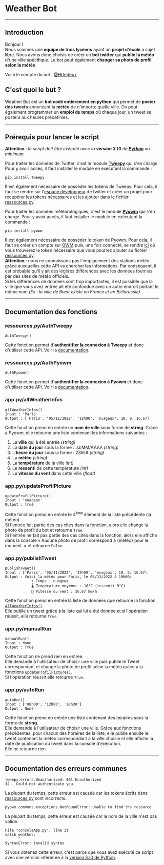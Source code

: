 # Weather Bot

---


## Introduction
Bonjour ! <br>
Nous sommes une **équipe de trois lycéens** ayant un **projet d'école** à sujet libre.
Nous avons donc choisis de créer un **bot twitter** qui **publie la météo** d'une ville spécifique.
Le bot peut également **changer sa photo de profil selon la météo**.

Voici le compte du bot : [@HDedeux](https://twitter.com/HDedeux)

## C'est quoi le but ?

Weather Bot est un **bot codé entièrement en python** qui permet de **poster des tweets** annonçant la **météo** de n'importe quelle ville. On peut également programmer un **emploi du temps** où chaque jour, un tweet se postera aux heures prédéfinies.

---

## Prérequis pour lancer le script

**Attention :** *le script doit être exécuté avec la **version 3.10** de [**Python**](https://www.python.org/downloads/) au minimum.*</span>

Pour traiter les données de Twitter, c'est le module [**Tweepy**](https://www.tweepy.org/) qui s'en charge. Pour y avoir accès, il faut installer le module en exécutant la commande :
    
    pip install tweepy

Il est également nécessaire de posséder les tokens de Tweepy. Pour cela, il faut se rendre sur l'[espace développeur](https://developer.twitter.com/en/portal/petition/essential/basic-info) de twitter et créer un projet pour récupérer les tokens nécessaires et les ajouter dans le fichier [ressources.py](https://github.com/Timoleroux/Weather-Bot/blob/main/ressources.py).

Pour traiter les données météorologiques, c'est le module [**Pyowm**](https://pypi.org/project/pyowm/) qui s'en charge. Pour y avoir accès, il faut installer le module en exécutant  la commande :

    pip install pyowm

Il est également nécessaire de posséder le token de Pyowm. Pour cela, il faut se créer un compte sur [OWM](https://home.openweathermap.org/users/sign_up) puis, une fois connecté, se rendre [ici](https://home.openweathermap.org/api_keys) où vous trouverez le token nécessaire que vous pourrez ajouter au fichier [ressources.py](https://github.com/Timoleroux/Weather-Bot/blob/main/ressources.py). </br>
**Attention :** nous ne connaissons pas l'emplacement des stations météo grâce auxquelles cette API va chercher les informations. Par conséquent, il est probable qu'il y ait des légères différences avec les données fournies par des sites de météo officiels.</br>
Si les différences de données sont trop importantes, il est possible que la ville que vous avez entrée ait été confondue avec un autre endroit portant le même nom *(Ex : la ville de Brest existe en France et en Biélorussie)*.

---
## Documentation des fonctions

### ressources.py/AuthTweepy

    AuthTweepy()

Cette fonction permet d'**authentifier la connexion à Tweepy** et donc d'utiliser cette API. Voir la [documentation](https://docs.tweepy.org/en/stable/).

### ressources.py/AuthPyowm

    AuthPyowm()

Cette fonction permet d'**authentifier la connexion à Pyowm** et donc d'utiliser cette API. Voir la [documentation](https://pyowm.readthedocs.io/en/latest/).

### app.py/allWeatherInfos

    allWeatherInfos()
    Input : 'Paris'
    Output : ['Paris', '05/11/2022', '19h00', 'nuageux', 10, 9, 16.67]

Cette fonction prend en entrée un **nom de ville** sous forme de **string**.
Grâce à Pyowm, elle retourne une liste contenant les informations suivantes :
1. La **ville** qui à été entrée *(string)*
2. La **date du jour** sous la forme : JJ/MM/AAAA *(string)*
3. L'**heure du jour** sous la forme : 23h59 *(string)*
4. La **météo** *(string)*
5. La **température** de la ville *(int)*
6. Le **ressenti** de cette température *(int)*
7. La **vitesse du vent** dans cette ville *(float)*

### app.py/updateProfilPicture

    updateProfilPicture()
    Input : 'nuageux'
    Output : True

Cette fonction prend en entrée le 4<sup>ème</sup> élément de la liste précédente (la météo). </br>
Si l'entrée fait partie des cas cités dans la fonction, alors elle change la photo de profil du bot et retourne `True`. </br>
Si l'entrée ne fait pas partie des cas cités dans la fonction, alors elle affiche dans la console « Aucune photo de profil correspond à {météo} pour le moment. » et retourne `False`.

### app.py/publishTweet

    publishTweet()
    Input : ['Paris', '05/11/2022', '19h00', 'nuageux', 10, 9, 16.67]
    Output : Voici la météo pour Paris, le 05/11/2022 à 19h00:
                ☀️ Temps : nuageux
                🌡️ Température moyenne : 10°C (ressenti 9°C)
                💨 Vitesse du vent : 16.67 km/h

Cette fonction prend en entrée la liste de données que retourne la fonction [`allWeatherInfos()`](#mainpyallweatherinfos). </br>
Elle publie un tweet grâce à la liste qui lui a été donnée et si l'opération réussit, elle retourne `True`.

### app.py/manualRun

    manualRun()
    Input : None
    Output : True

Cette fonction ne prend rien en entrée. </br>
Elle demande à l'utilisateur de choisir une ville puis publie le Tweet correspondant et change la photo de profil selon la météo grâce à la fonctions [`updateProfilPicture()`](#mainpyupdateprofilpicture). </br>
Si l'opération réussit elle retourne `True`.

### app.py/autoRun

    autoRun()
    Input : ['08h00', '12h00', '20h30']
    Output : None

Cette fonction prend en entrée une liste contenant des horaires sous la forme de **string**. </br>
Elle demande à l'utilisateur de choisir une ville.
Grâce aux fonctions précédentes, pour chacun des horaires de la liste, elle publie ensuite le tweet contenant la météo correspondant à la ville choisie et elle affiche la date de publication du tweet dans la console d'exécution. </br>
Elle ne retourne rien.

---
## Documentation des erreurs communes

    tweepy.errors.Unauthorized: 401 Unauthorized
    32 - Could not authenticate you.

La plupart du temps, cette erreur est causée car les tokens écrits dans [ressources.py](https://github.com/Timoleroux/Weather-Bot/blob/main/ressources.py) sont incorrects.

    pyowm.commons.exceptions.NotFoundError: Unable to find the resource

La plupart du temps, cette erreur est causée car le nom de la ville n'est pas valide.

    File "consoleApp.py", line 21
    match weather:
          ^
    SyntaxError: invalid syntax

Si vous obtenez cette erreur, c'est parce que vous avez exécuté ce script avec une version inférieure à la [version 3.10 de Python](https://www.python.org/downloads/).
